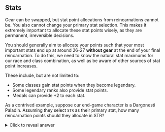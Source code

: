 &nbsp;
## Stats

Gear can be swapped, but stat point allocations from reincarnations cannot be. You also cannot change your primary stat selection. This makes it extremely important to allocate these stat points wisely, as they are permanent, irreversible decisions.

You should generally aim to allocate your points such that your most important stats end up at around 26-27 **without gear** at the end of your final reincarnation. To do this, we need to know the natural stat maximums for our race and class combination, as well as be aware of other sources of stat point increases.

These include, but are not limited to:
- Some classes gain stat points when they become legendary.
- Some legendary ranks also provide stat points.
- Medals can provide +2 to each stat.

As a contrived example, suppose our end-game character is a Dargonesti Paladin. Assuming they select `STR` as their primary stat, how many reincarnation points should they allocate in STR?

<details>
  <summary>Click to reveal answer</summary>
  The maximum natural roll is 19. Selecting it as a primary stat increases it to 20. They gain +2 from Legendary Righteous Indignation, and +2 from their medal, increasing it to 24.
Thus, they should allocate either 2 or 3 points (26 or 27), but never 4 or 5.
</details>
